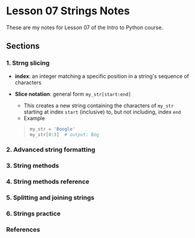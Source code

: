 # Lesson 07 Strings Notes

These are my notes for Lesson 07 of the Intro to Python course.

## Sections

### 1. Strng slicing

- **index**: an integer matching a specific position in a string's sequence of characters

- **Slice notation**: general form ```my_str[start:end]```
  - This creates a new string containing the characters of ```my_str``` starting at index ```start``` (inclusive) to, but not including, index ```end```
  - Example
  > ``` python
  > my_str = 'Boogle'
  > my_str[0:3]  # output: Bog
  > ```
  


### 2. Advanced string formatting

### 3. String methods

### 4. String methods reference

### 5. Splitting and joining strings

### 6. Strings practice

### References
